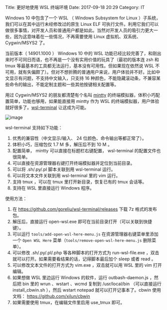 Title: 更好地使用 WSL 终端环境
Date: 2017-09-18 20:29
Category: IT

Windows 10 中包含了一个 WSL （ Windows Subsystem for Linux ）子系统，我们可以在其中运行未经修改过的原生 Linux ELF 可执行文件。利用它我们可以做很多事情，对开发人员和普通用户都是如此。当然对开发人员的吸引力更大一些，因为这意味着在一些情况，不再需要使用 Linux 虚拟机、双系统、 Cygwin/MSYS2 了。

当前版本（ 14901.1000 ） Windows 10 中的 WSL 功能已经比较完善了，和刚出来时不可同日而语，也不再是一个没有实用价值的玩具了（最初的版本连 zsh 和 tmux 等最基本的工具都无法运行，基本没有可用性。但如果现在依然说 WSL 不可用，就有失偏颇了）。但对不想折腾的普通用户来说，用户体验并不好。比如中文显示有问题，不支持中文输入，只支持 16 种颜色，不能隐藏滚动条，不兼容某些命令的输出，不能定制主题和一些其他按键相关配置等。

用过 Cygwin/MSYS2 的朋友都清楚有个名叫 [mintty]( http://mintty.github.io/) 的终端模拟器，体积小巧配置简单，功能也够用，如果能直接用 mintty 作为 WSL 的终端模拟器，用户体验就好很多了。[wsl-terminal]( https://github.com/goreliu/wsl-terminal) 让这成为可能。

![image](https://raw.githubusercontent.com/wiki/goreliu/wsl-terminal/images/wsl-terminal.png)

wsl-terminal 支持如下功能：

1. 优秀的兼容性（中文显示/输入、 24 位颜色、命令输出等都正常了）。
2. 体积小巧，压缩包仅 1.7 M 多，解压后不到 10 M 。
3. 配置简单， mintty 可以直接在标题栏右键配置， wsl-terminal 的配置文件也很简单。
4. 可以直接在资源管理器右键打开终端模拟器并定位到当前目录。
5. 可以将 .sh/.py/.pl 脚本关联到用 wsl-terminal 运行。
6. 可以将文本文件关联到用 wsl-terminal 里的 vim 运行。
7. 支持 tmux ，可以在 tmux 里打开新目录，恢复已有的 tmux 会话等。
8. 支持在 WSL 里直接运行 Windows 程序。

使用方法：

1. 在 https://github.com/goreliu/wsl-terminal/releases 下载 7z 格式的发布包。
2. 解压后，直接运行 open-wsl.exe 即可在当前目录打开（可以关联到快捷键）。
3. 可以运行 `tools/add-open-wsl-here-menu.js` 在资源管理器右键菜单里添加一个 `Open WSL Here` 菜单（`tools/remove-open-wsl-here-menu.js` 删除菜单）。
4. 可以修改 .sh/.py/.pl/.php 等各种脚本的打开方式为 run-wsl-file.exe ，双击就可以打开。如果需要看结果的话，记得脚本最后加个 sleep 或者 read 。
5. 可以修改文本文件的打开方式为 vim.exe ，双击就可以用 WSL 里的 vim 打开编辑。
6. 如果想做 WSL 里边运行 Windows 的软件，运行 outbash-daemon.js ，然后把 bin 里的 wrun 、wstart 、wcmd 复制到 /usr/local/bin （可以直接运行 install_cbwin.sh ），然后 wstart notepad 就可以打开记事本了。cbwin 使用文档： https://github.com/xilun/cbwin
7. 如果需要使用 tmux，在编辑文件里启用 use_tmux 即可。
